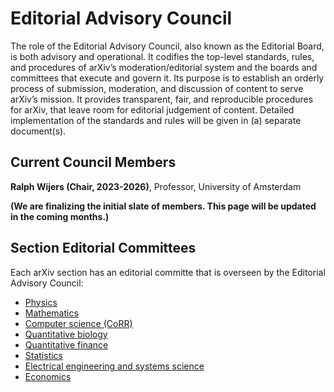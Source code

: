 # Editorial Advisory Council

The role of the Editorial Advisory Council, also known as the Editorial Board, is both
advisory and operational. It codifies the top-level standards, rules, and procedures of
arXiv’s moderation/editorial system and the boards and committees that execute and
govern it. Its purpose is to establish an orderly process of submission, moderation, and
discussion of content to serve arXiv’s mission. It provides transparent, fair, and
reproducible procedures for arXiv, that leave room for editorial judgement of content.
Detailed implementation of the standards and rules will be given in (a) separate
document(s).



## Current Council Members

**Ralph Wijers (Chair, 2023-2026)**, Professor, University of Amsterdam

**(We are finalizing the initial slate of members. This page will be updated in the coming months.)**


## Section Editorial Committees

Each arXiv section has an editorial committe that is overseen by the  Editorial Advisory Council:


- [Physics](../help/physics/index.md#AdvisoryCommittee)
- [Mathematics](../help/math/index.md#AdvisoryCommittee)
- [Computer science (CoRR)](../help/cs/index.md)</li>
- [Quantitative biology](../help/q-bio/index.md#AdvisoryCommittee)
- [Quantitative finance](../help/q-fin/index.md#AdvisoryCommittee)
- [Statistics](../help/statistics/index.md#AdvisoryCommittee)
- [Electrical engineering and systems science](../help/eess/index.md#AdvisoryCommittee)
- [Economics](../help/econ/index.md#AdvisoryCommittee)
